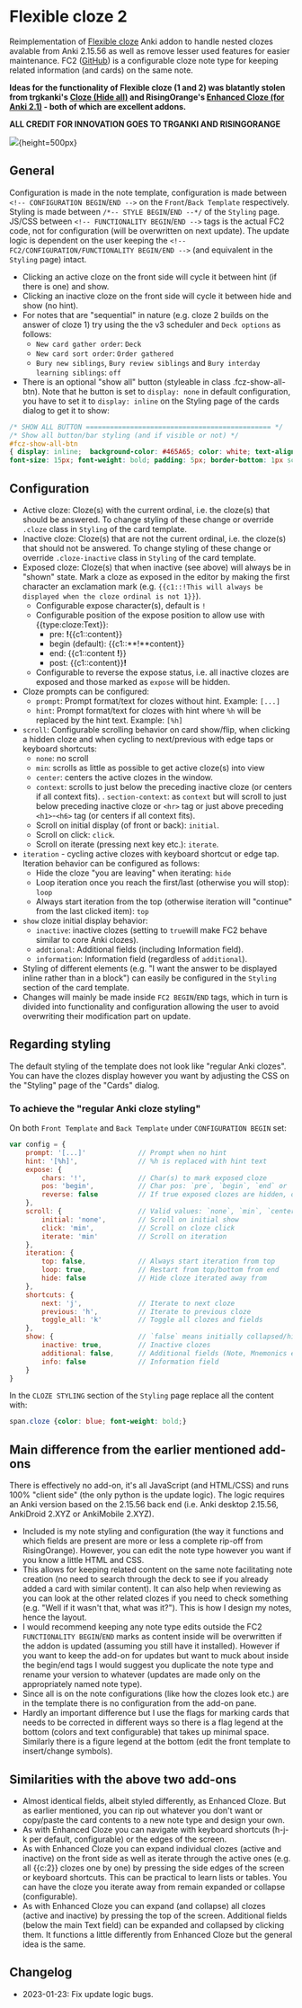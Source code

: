 # Flexible cloze 2

Reimplementation of [Flexible cloze](https://ankiweb.net/shared/info/1632356464) Anki addon to handle nested clozes avalable from Anki 2.15.56 as well as remove lesser used features for easier maintenance. FC2 ([GitHub](https://github.com/TRIAEIOU/flexible-cloze-2)) is a configurable cloze note type for keeping related information (and cards) on the same note.

**Ideas for the functionality of Flexible cloze (1 and 2) was blatantly stolen from trgkanki's [Cloze (Hide all)](https://ankiweb.net/shared/info/1709973686) and RisingOrange's [Enhanced Cloze (for Anki 2.1)](https://ankiweb.net/shared/info/1990296174) - both of which are excellent addons.**

**ALL CREDIT FOR INNOVATION GOES TO TRGANKI AND RISINGORANGE**

![](https://github.com/TRIAEIOU/flexible-cloze-2/blob/main/Screenshots/front-and-back.png){height=500px}

## General

Configuration is made in the note template, configuration is made between `<!-- CONFIGURATION BEGIN`/`END -->` on the `Front`/`Back Template` respectively. Styling is made between `/*-- STYLE BEGIN`/`END --*/` of the `Styling` page. JS/CSS between `<!-- FUNCTIONALITY BEGIN`/`END -->` tags is the actual FC2 code, not for configuration (will be overwritten on next update). The update logic is dependent on the user keeping the `<!-- FC2/CONFIGURATION/FUNCTIONALITY BEGIN/END -->` (and equivalent in the `Styling` page) intact.

- Clicking an active cloze on the front side will cycle it between hint (if there is one) and show.
- Clicking an inactive cloze on the front side will cycle it between hide and show (no hint).
- For notes that are "sequential" in nature (e.g. cloze 2 builds on the answer of cloze 1) try using the the v3 scheduler and `Deck options` as follows:
  - `New card gather order`: `Deck`
  - `New card sort order`: `Order gathered`
  - `Bury new siblings`, `Bury review siblings` and `Bury interday learning siblings`: `off`
- There is an optional "show all" button (styleable in class .fcz-show-all-btn). Note that he button is set to `display: none` in default configuration, you have to set it to `display: inline` on the Styling page of the cards dialog to get it to show:

``` CSS
/* SHOW ALL BUTTON ============================================== */
/* Show all button/bar styling (and if visible or not) */
#fcz-show-all-btn
{ display: inline;  background-color: #465A65; color: white; text-align: center; text-transform: uppercase;
font-size: 15px; font-weight: bold; padding: 5px; border-bottom: 1px solid white; }
```

## Configuration

- Active cloze: Cloze(s) with the current ordinal, i.e. the cloze(s) that should be answered. To change styling of these change or override `.cloze` class in `Styling` of the card template.
- Inactive cloze: Cloze(s) that are not the current ordinal, i.e. the cloze(s) that should not be answered. To change styling of these change or override `.cloze-inactive` class in `Styling` of the card template.
- Exposed cloze: Cloze(s) that when inactive (see above) will always be in "shown" state. Mark a cloze as exposed in the editor by making the first character an exclamation mark (e.g. `{{c1::!This will always be displayed when the cloze ordinal is not 1}}`).
  - Configurable expose character(s), default is `!`
  - Configurable position of the expose position to allow use with {{type:cloze:Text}}:
    - pre: **!**{{c1::content}}
    - begin (default): {{c1::**!**content}}
    - end: {{c1::content **!**}}
    - post: {{c1::content}}**!**
  - Configurable to reverse the expose status, i.e. all inactive clozes are exposed and those marked as `expose` will be hidden.
- Cloze prompts can be configured:
  - `prompt`: Prompt format/text for clozes without hint. Example: `[...]`
  - `hint`: Prompt format/text for clozes with hint where `%h` will be replaced by the hint text. Example: `[%h]`
- `scroll`: Configurable scrolling behavior on card show/flip, when clicking a hidden cloze and when cycling to next/previous with edge taps or keyboard shortcuts:
  - `none`: no scroll
  - `min`: scrolls as little as possible to get active cloze(s) into view
  - `center`: centers the active clozes in the window.
  - `context`: scrolls to just below the preceding inactive cloze (or centers if all context fits).
  . `section-context`: as `context` but will scroll to just below preceding inactive cloze or `<hr>` tag or just above preceding `<h1>`-`<h6>` tag (or centers if all context fits).
  - Scroll on initial display (of front or back): `initial`.
  - Scroll on click: `click`.
  - Scroll on iterate (pressing next key etc.): `iterate`.
- `iteration` - cycling active clozes with keyboard shortcut or edge tap. Iteration behavior can be configured as follows:
  - Hide the cloze "you are leaving" when iterating: `hide`
  - Loop iteration once you reach the first/last (otherwise you will stop): `loop`
  - Always start iteration from the top (otherwise iteration will "continue" from the last clicked item): `top`
- `show` cloze initial display behavior:
  - `inactive`: inactive clozes (setting to `true`will make FC2 behave similar to core Anki clozes).
  - `addtional`: Additional fields (including Information field).
  - `information`: Information field (regardless of `additional`).
- Styling of different elements (e.g. "I want the answer to be displayed inline rather than in a block") can easily be configured in the `Styling` section of the card template.
- Changes will mainly be made inside `FC2 BEGIN`/`END` tags, which in turn is divided into functionality and configuration allowing the user to avoid overwriting their modification part on update.

## Regarding styling

The default styling of the template does not look like "regular Anki clozes". You can have the clozes display however you want by adjusting the CSS on the "Styling" page of the "Cards" dialog.

### To achieve the "regular Anki cloze styling"

On both `Front Template` and `Back Template` under `CONFIGURATION BEGIN` set:

``` javascript
var config = {
    prompt: '[...]'             // Prompt when no hint
    hint: '[%h]',               // %h is replaced with hint text
    expose: {
        chars: '!',             // Char(s) to mark exposed cloze
        pos: 'begin',           // Char pos: `pre`, `begin`, `end` or `post`
        reverse: false          // If true exposed clozes are hidden, others shown
    },
    scroll: {                   // Valid values: `none`, `min`, `center` or `context`
        initial: 'none',        // Scroll on initial show
        click: 'min',           // Scroll on cloze click
        iterate: 'min'          // Scroll on iteration
    },
    iteration: {
        top: false,             // Always start iteration from top
        loop: true,             // Restart from top/bottom from end
        hide: false             // Hide cloze iterated away from
    },
    shortcuts: {
        next: 'j',              // Iterate to next cloze
        previous: 'h',          // Iterate to previous cloze
        toggle_all: 'k'         // Toggle all clozes and fields
    },
    show: {                     // `false` means initially collapsed/hidden
        inactive: true,         // Inactive clozes
        additional: false,      // Additional fields (Note, Mnemonics etc.)
        info: false             // Information field
    }
}
```

In the `CLOZE STYLING` section of the `Styling` page replace all the content with:

``` CSS
span.cloze {color: blue; font-weight: bold;}
```

## Main difference from the earlier mentioned add-ons

There is effectively no add-on, it's all JavaScript (and HTML/CSS) and runs 100% "client side" (the only python is the update logic). The logic requires an Anki version based on the 2.15.56 back end (i.e. Anki desktop 2.15.56, AnkiDroid 2.XYZ or AnkiMobile 2.XYZ).

- Included is my note styling and configuration (the way it functions and which fields are present are more or less a complete rip-off from RisingOrange). However, you can edit the note type however you want if you know a little HTML and CSS.
- This allows for keeping related content on the same note facilitating note creation (no need to search through the deck to see if you already added a card with similar content). It can also help when reviewing as you can look at the other related clozes if you need to check something (e.g. "Well if it wasn't that, what was it?"). This is how I design my notes, hence the layout.
- I would recommend keeping any note type edits outside the FC2 `FUNCTIONALITY BEGIN`/`END` marks as content inside will be overwritten if the addon is updated (assuming you still have it installed). However if you want to keep the add-on for updates but want to muck about inside the begin/end tags I would suggest you duplicate the note type and rename your version to whatever (updates are made only on the appropriately named note type).
- Since all is on the note configurations (like how the clozes look etc.) are in the template there is no configuration from the add-on pane.
- Hardly an important difference but I use the flags for marking cards that needs to be corrected in different ways so there is a flag legend at the bottom (colors and text configurable) that takes up minimal space. Similarly there is a figure legend at the bottom (edit the front template to insert/change symbols).

## Similarities with the above two add-ons

- Almost identical fields, albeit styled differently, as Enhanced Cloze. But as earlier mentioned, you can rip out whatever you don't want or copy/paste the card contents to a new note type and design your own.
- As with Enhanced Cloze you can navigate with keyboard shortcuts (h-j-k per default, configurable) or the edges of the screen.
- As with Enhanced Cloze you can expand individual clozes (active and inactive) on the front side as well as iterate through the active ones (e.g. all {{c:2}} clozes one by one) by pressing the side edges of the screen or keyboard shortcuts. This can be practical to learn lists or tables. You can have the cloze you iterate away from remain expanded or collapse (configurable).
- As with Enhanced Cloze you can expand (and collapse) all clozes (active and inactive) by pressing the top of the screen. Additional fields (below the main Text field) can be expanded and collapsed by clicking them. It functions a little differently from Enhanced Cloze but the general idea is the same.

## Changelog

- 2023-01-23: Fix update logic bugs.
